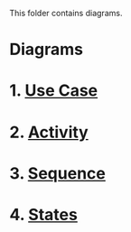 This folder contains diagrams.

# Diagrams

# 1. [Use Case](https://github.com/Shalynishka/ExRates/blob/master/docs/Diagrams/Use%20case.png)

# 2. [Activity](https://github.com/Shalynishka/ExRates/blob/master/docs/Diagrams/Activity.png)

# 3. [Sequence](https://github.com/Shalynishka/ExRates/blob/master/docs/Diagrams/Sequence.png)

# 4. [States](https://github.com/Shalynishka/ExRates/blob/master/docs/Diagrams/States.png)


